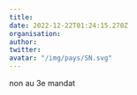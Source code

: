 ```yaml
---
title: 
date: 2022-12-22T01:24:15.270Z
organisation: 
author: 
twitter: 
avatar: "/img/pays/SN.svg"
---
```


non au 3e mandat